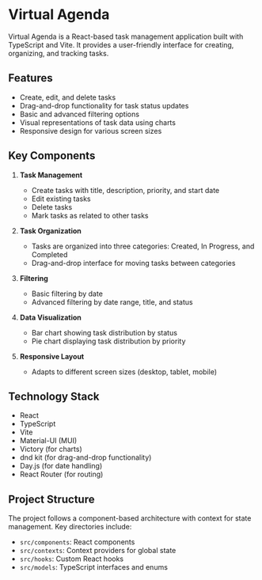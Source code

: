 # Virtual Agenda

Virtual Agenda is a React-based task management application built with TypeScript and Vite. It provides a user-friendly interface for creating, organizing, and tracking tasks.

## Features

- Create, edit, and delete tasks
- Drag-and-drop functionality for task status updates
- Basic and advanced filtering options
- Visual representations of task data using charts
- Responsive design for various screen sizes

## Key Components

1. **Task Management**

   - Create tasks with title, description, priority, and start date
   - Edit existing tasks
   - Delete tasks
   - Mark tasks as related to other tasks

2. **Task Organization**

   - Tasks are organized into three categories: Created, In Progress, and Completed
   - Drag-and-drop interface for moving tasks between categories

3. **Filtering**

   - Basic filtering by date
   - Advanced filtering by date range, title, and status

4. **Data Visualization**

   - Bar chart showing task distribution by status
   - Pie chart displaying task distribution by priority

5. **Responsive Layout**
   - Adapts to different screen sizes (desktop, tablet, mobile)

## Technology Stack

- React
- TypeScript
- Vite
- Material-UI (MUI)
- Victory (for charts)
- dnd kit (for drag-and-drop functionality)
- Day.js (for date handling)
- React Router (for routing)

## Project Structure

The project follows a component-based architecture with context for state management. Key directories include:

- `src/components`: React components
- `src/contexts`: Context providers for global state
- `src/hooks`: Custom React hooks
- `src/models`: TypeScript interfaces and enums
